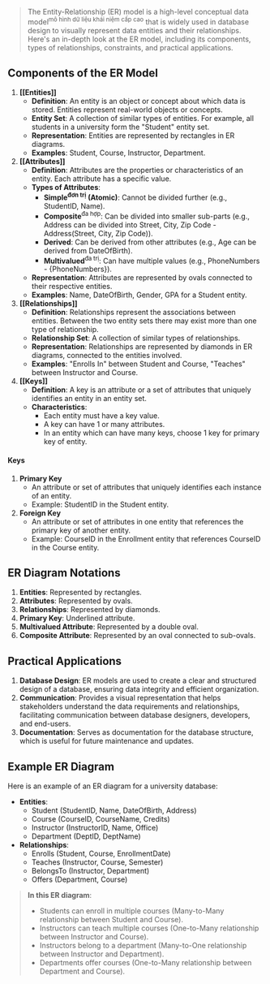 > The Entity-Relationship (ER) model is a high-level conceptual data model<sup>mô hình dữ liệu khái niệm cấp cao</sup> that is widely used in database design to visually represent data entities and their relationships. Here's an in-depth look at the ER model, including its components, types of relationships, constraints, and practical applications.
## Components of the ER Model
1. **[[Entities]]**
    - **Definition**: An entity is an object or concept about which data is stored. Entities represent real-world objects or concepts.
    - **Entity Set**: A collection of similar types of entities. For example, all students in a university form the "Student" entity set.
    - **Representation**: Entities are represented by rectangles in ER diagrams.
    - **Examples**: Student, Course, Instructor, Department.
2. **[[Attributes]]**
    - **Definition**: Attributes are the properties or characteristics of an entity. Each attribute has a specific value.
    - **Types of Attributes**:
        - **Simple<sup>đơn trị</sup> (Atomic)**: Cannot be divided further (e.g., StudentID, Name).
        - **Composite**<sup>đa hợp</sup>: Can be divided into smaller sub-parts (e.g., Address can be divided into Street, City, Zip Code - Address(Street, City, Zip Code)).
        - **Derived**: Can be derived from other attributes (e.g., Age can be derived from DateOfBirth).
        - **Multivalued**<sup>đa trị</sup>: Can have multiple values (e.g., PhoneNumbers - {PhoneNumbers}).
    - **Representation**: Attributes are represented by ovals connected to their respective entities.
    - **Examples**: Name, DateOfBirth, Gender, GPA for a Student entity.
3. **[[Relationships]]**
    - **Definition**: Relationships represent the associations between entities. Between the two entity sets there may exist more than one type of relationship.
    - **Relationship Set**: A collection of similar types of relationships.
    - **Representation**: Relationships are represented by diamonds in ER diagrams, connected to the entities involved.
    - **Examples**: "Enrolls In" between Student and Course, "Teaches" between Instructor and Course.
4. **[[Keys]]**
	- **Definition**: A key is an attribute or a set of attributes that uniquely identifies an entity in an entity set.
	-  **Characteristics**:
		- Each entity must have a key value.
		- A key can have 1 or many attributes.
		- In an entity which can have many keys, choose 1 key for primary key of entity.
#### Keys
1. **Primary Key**
    - An attribute or set of attributes that uniquely identifies each instance of an entity.
    - Example: StudentID in the Student entity.
2. **Foreign Key**
    - An attribute or set of attributes in one entity that references the primary key of another entity.
    - Example: CourseID in the Enrollment entity that references CourseID in the Course entity.
## ER Diagram Notations
1. **Entities**: Represented by rectangles.
2. **Attributes**: Represented by ovals.
3. **Relationships**: Represented by diamonds.
4. **Primary Key**: Underlined attribute.
5. **Multivalued Attribute**: Represented by a double oval.
6. **Composite Attribute**: Represented by an oval connected to sub-ovals.
## Practical Applications
1. **Database Design**: ER models are used to create a clear and structured design of a database, ensuring data integrity and efficient organization.
2. **Communication**: Provides a visual representation that helps stakeholders understand the data requirements and relationships, facilitating communication between database designers, developers, and end-users.
3. **Documentation**: Serves as documentation for the database structure, which is useful for future maintenance and updates.
## Example ER Diagram
Here is an example of an ER diagram for a university database:
- **Entities**:
    - Student (StudentID, Name, DateOfBirth, Address)
    - Course (CourseID, CourseName, Credits)
    - Instructor (InstructorID, Name, Office)
    - Department (DeptID, DeptName)
- **Relationships**:
    - Enrolls (Student, Course, EnrollmentDate)
    - Teaches (Instructor, Course, Semester)
    - BelongsTo (Instructor, Department)
    - Offers (Department, Course)

> **In this ER diagram**:
> - Students can enroll in multiple courses (Many-to-Many relationship between Student and Course).
> - Instructors can teach multiple courses (One-to-Many relationship between Instructor and Course).
> - Instructors belong to a department (Many-to-One relationship between Instructor and Department).
> - Departments offer courses (One-to-Many relationship between Department and Course).
